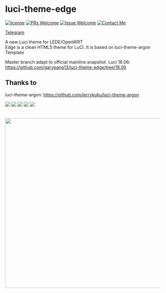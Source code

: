# luci-theme-edge

[1]: https://img.shields.io/badge/license-MIT-brightgreen.svg
[2]: /LICENSE
[3]: https://img.shields.io/badge/PRs-welcome-brightgreen.svg
[4]: https://github.com/https://github.com/garypang13/luci-theme-edge/pulls
[5]: https://img.shields.io/badge/Issues-welcome-brightgreen.svg
[6]: https://github.com/https://github.com/garypang13/luci-theme-edge/issues/new
[7]: https://img.shields.io/badge/release-v2.1-blue.svg?
[10]: https://img.shields.io/badge/Contact-telegram-blue
[11]: https://t.me/openwrt_nginx
[![license][1]][2]
[![PRs Welcome][3]][4]
[![Issue Welcome][5]][6]
[![Contact Me][10]][11]

<a href="https://t.me/opwrts" target="_blank">Telegram</a>

A new Luci theme for LEDE/OpenWRT  
Edge is a clean HTML5 theme for LuCI. It is based on luci-theme-argon Template  

Master branch adapt to official mainline snapshot.
Luci 18.06: https://github.com/garypang13/luci-theme-edge/tree/18.06

## Thanks to 
luci-theme-argon: https://github.com/jerrykuku/luci-theme-argon

![](/Screenshots/1.png)
![](/Screenshots/2.png)
![](/Screenshots/3.png)
![](/Screenshots/4.png)
![](/Screenshots/5.png)
<br/>
<br />
<br />
<img src="/Screenshots/6.png" width="550" />
